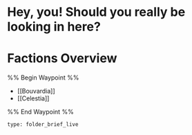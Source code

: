 # Hey, you! Should you really be looking in here?
# Factions Overview

%% Begin Waypoint %%
- [[Bouvardia]]
- [[Celestia]]

%% End Waypoint %%

 
```ccard
type: folder_brief_live
```
 
